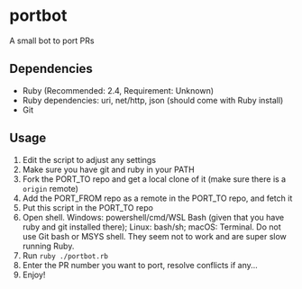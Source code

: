 # portbot
A small bot to port PRs

## Dependencies
* Ruby (Recommended: 2.4, Requirement: Unknown)
* Ruby dependencies: uri, net/http, json (should come with Ruby install)
* Git

## Usage
1. Edit the script to adjust any settings
1. Make sure you have git and ruby in your PATH
1. Fork the PORT_TO repo and get a local clone of it (make sure there is a `origin` remote)
1. Add the PORT_FROM repo as a remote in the PORT_TO repo, and fetch it
1. Put this script in the PORT_TO repo
1. Open shell. Windows: powershell/cmd/WSL Bash (given that you have ruby and git installed there); Linux: bash/sh; macOS: Terminal. Do not use Git bash or MSYS shell. They seem not to work and are super slow running Ruby.
1. Run `ruby ./portbot.rb`
1. Enter the PR number you want to port, resolve conflicts if any...
1. Enjoy!
